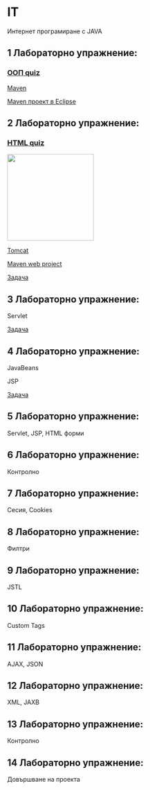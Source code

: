 # IT
Интернет програмиране с JAVA

## 1 Лабораторно упражнение:

### [ООП quiz](https://forms.office.com/Pages/ResponsePage.aspx?id=QWmIMYaKk0-PQtFA6uo2rY8g6cMukr1NlbD5t2NQ1mhUQlU2SFZIVUhNN1EyVzJPTEZCUFM0OVUxSi4u)

[Maven](Maven)

[Maven проект в Eclipse](Maven/EclipseMavenProject.md)

## 2 Лабораторно упражнение:

### [HTML quiz](https://forms.office.com/Pages/ResponsePage.aspx?id=QWmIMYaKk0-PQtFA6uo2rY8g6cMukr1NlbD5t2NQ1mhUQzVBSDdOMEM5RjNTVUM1RDg3MFNWVjVaUS4u)

[<img src="https://user-images.githubusercontent.com/10382663/74609377-45b4b580-50f2-11ea-9327-aaabc828a777.png" width="200" height="200">](https://forms.office.com/Pages/ResponsePage.aspx?id=QWmIMYaKk0-PQtFA6uo2rY8g6cMukr1NlbD5t2NQ1mhUQzVBSDdOMEM5RjNTVUM1RDg3MFNWVjVaUS4u)

[Tomcat](Tomcat)

[Maven web project](Maven/EclipseMavenWebProject.md)

[Задача](Tasks/Task1.md)

## 3 Лабораторно упражнение:

Servlet

[Задача](Tasks/Task2.md)

## 4 Лабораторно упражнение:

JavaBeans

JSP

[Задача](Tasks/Task2.md)

## 5 Лабораторно упражнение:

Servlet, JSP, HTML форми 

## 6 Лабораторно упражнение:

Контролно

## 7 Лабораторно упражнение:

Сесия, Cookies

## 8 Лабораторно упражнение:

Филтри

## 9 Лабораторно упражнение:

JSTL

## 10 Лабораторно упражнение:

Custom Tags

## 11 Лабораторно упражнение:

AJAX, JSON

## 12 Лабораторно упражнение:

XML, JAXB

## 13 Лабораторно упражнение:

Контролно

## 14 Лабораторно упражнение:

Довършване на проекта
